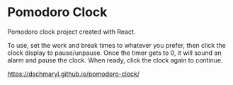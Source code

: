 # Pomodoro Clock

Pomodoro clock project created with React.

To use, set the work and break times to whatever you prefer, then click the clock display to pause/unpause. Once the timer gets to 0, it will sound an alarm and pause the clock. When ready, click the clock again to continue.

https://dschmaryl.github.io/pomodoro-clock/
